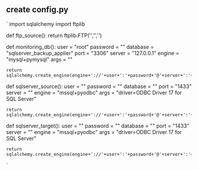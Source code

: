## create config.py
`
import sqlalchemy
import ftplib

def ftp_source():
    return ftplib.FTP('<HOST>','<username>','<PASSWORD>')

def monitoring_db():
    user = "root"
    password = ""
    database = "sqlserver_backup_applier"
    port = "3306"
    server = "127.0.0.1"
    engine = "mysql+pymysql"
    args = ""

    return sqlalchemy.create_engine(engine+'://'+user+':'+password+'@'+server+':'+port+'/'+database+'?'+args)

def sqlserver_source():
    user = ""
    password = ""
    database = ""
    port = "1433"
    server = ""
    engine = "mssql+pyodbc"
    args = "driver=ODBC Driver 17 for SQL Server"

    return sqlalchemy.create_engine(engine+'://'+user+':'+password+'@'+server+':'+port+'/'+database+'?'+args)

def sqlserver_target():
    user = ""
    password = ""
    database = ""
    port = "1433"
    server = ""
    engine = "mssql+pyodbc"
    args = "driver=ODBC Driver 17 for SQL Server"

    return sqlalchemy.create_engine(engine+'://'+user+':'+password+'@'+server+':'+port+'/'+database+'?'+args)
`